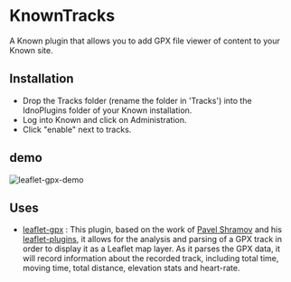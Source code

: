 # KnownTracks

A Known plugin that allows you to add GPX file viewer of content to your Known site.

## Installation

  * Drop the Tracks folder (rename the folder in 'Tracks') into the IdnoPlugins folder of your Known installation.
  * Log into Known and click on Administration.
  * Click "enable" next to tracks.

## demo
![leaflet-gpx-demo](https://raw.githubusercontent.com/klermor/KnownTracks/master/external/leaflet-gpx/leaflet-gpx-demo.png)
  
## Uses
* [leaflet-gpx](https://github.com/mpetazzoni/leaflet-gpx) :  This plugin, based on the work of [Pavel Shramov](http://github.com/shramov) and his
[leaflet-plugins](http://github.com/shramov/leaflet-plugins), it allows for the analysis and parsing of a GPX track in order to display it as a Leaflet map
layer. As it parses the GPX data, it will record information about the recorded track, including total time, moving time, total distance, elevation stats and
heart-rate.



